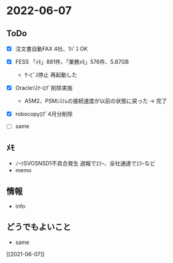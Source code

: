 # 2022-06-07

## ToDo
- [x] 注文書自動FAX 4社、1ﾊﾟｽ OK
- [x] FESS 「ﾒﾓ」881件、「業務ﾒﾓ」576件、5.87GB
	- ｻｰﾋﾞｽ停止 再起動した
- [x] Oracleﾘｽﾅｰﾛｸﾞ削除実施
	- A5M2、PSMｼｽﾃﾑの接続速度が以前の状態に戻った → 完了
- [x] robocopyﾛｸﾞ4月分削除
- [ ] same


## ﾒﾓ
- ﾉｰﾂSVOSNSD1不具合発生 週報でｴﾗｰ、全社通達でｴﾗｰなど
- memo


## 情報
- info


## どうでもよいこと
- same


[[2021-06-07]]

